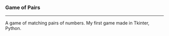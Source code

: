 ### Game of Pairs
-----------------
A game of matching pairs of numbers. My first game made in Tkinter, Python.
